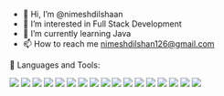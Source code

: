 - 👋 Hi, I’m @nimeshdilshaan
- 👀 I’m interested in Full Stack Development
- 🌱 I’m currently learning Java
- 📫 How to reach me nimeshdilshan126@gmail.com

🚀 Languages and Tools:
<p align="left">
  <img src="https://img.shields.io/badge/Bootstrap-563D7C?style=for-the-badge&logo=bootstrap&logoColor=white&logoWidth=20&labelColor=black&color=blueviolet" />
  <img src="https://img.shields.io/badge/C-00599C?style=for-the-badge&logo=c&logoColor=white&logoWidth=20&labelColor=black&color=blue" />
  <img src="https://img.shields.io/badge/C++-00599C?style=for-the-badge&logo=c%2B%2B&logoColor=white&logoWidth=20&labelColor=black&color=blue" />
  <img src="https://img.shields.io/badge/CSS3-1572B6?style=for-the-badge&logo=css3&logoColor=white&logoWidth=20&labelColor=black&color=blue" />
  <img src="https://img.shields.io/badge/Docker-2496ED?style=for-the-badge&logo=docker&logoColor=white&logoWidth=20&labelColor=black&color=blue" />
  <img src="https://img.shields.io/badge/Figma-F24E1E?style=for-the-badge&logo=figma&logoColor=white&logoWidth=20&labelColor=black&color=red" />
  <img src="https://img.shields.io/badge/Git-F05032?style=for-the-badge&logo=git&logoColor=white&logoWidth=20&labelColor=black&color=red" />
  <img src="https://img.shields.io/badge/HTML5-E34F26?style=for-the-badge&logo=html5&logoColor=white&logoWidth=20&labelColor=black&color=orange" />
  <img src="https://img.shields.io/badge/Java-007396?style=for-the-badge&logo=java&logoColor=white&logoWidth=20&labelColor=black&color=red" />
  <img src="https://img.shields.io/badge/JavaScript-F7DF1E?style=for-the-badge&logo=javascript&logoColor=black&logoWidth=20&labelColor=black&color=yellow" />
  <img src="https://img.shields.io/badge/MongoDB-47A248?style=for-the-badge&logo=mongodb&logoColor=white&logoWidth=20&labelColor=black&color=green" />
  <img src="https://img.shields.io/badge/MySQL-4479A1?style=for-the-badge&logo=mysql&logoColor=white&logoWidth=20&labelColor=black&color=blue" />
  <img src="https://img.shields.io/badge/Node.js-43853D?style=for-the-badge&logo=node.js&logoColor=white&logoWidth=20&labelColor=black&color=green" />
  <img src="https://img.shields.io/badge/PHP-777BB4?style=for-the-badge&logo=php&logoColor=white&logoWidth=20&labelColor=black&color=purple" />
  <img src="https://img.shields.io/badge/Postman-FF6C37?style=for-the-badge&logo=postman&logoColor=white&logoWidth=20&labelColor=black&color=orange" />
  <img src="https://img.shields.io/badge/Python-3776AB?style=for-the-badge&logo=python&logoColor=white&logoWidth=20&labelColor=black&color=blue" />
  <img src="https://img.shields.io/badge/React-20232A?style=for-the-badge&logo=react&logoColor=61DAFB&logoWidth=20&labelColor=black&color=black" />
</p> 



<!---
nimeshdilshaan/nimeshdilshaan is a ✨ special ✨ repository because its `README.md` (this file) appears on your GitHub profile.
You can click the Preview link to take a look at your changes.
--->
